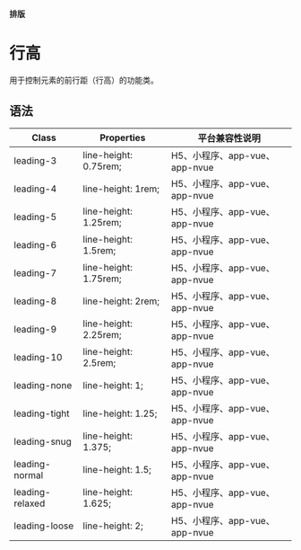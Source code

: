 #### <span class="text-lg text-gray-500 font-normal">排版</span>

<div class="w-screen"></div>

# 行高
<space />
<a-typography-text>
    用于控制元素的前行距（行高）的功能类。
</a-typography-text>

<CssPrefix />

## 语法
| Class | Properties | 平台兼容性说明
| --- | --- | ---
| <a-link status="success">leading-3</a-link> | <a-link>line-height: 0.75rem;</a-link><br/> | H5、小程序、app-vue、app-nvue
| <a-link status="success">leading-4</a-link> | <a-link>line-height: 1rem;</a-link><br/> | H5、小程序、app-vue、app-nvue
| <a-link status="success">leading-5</a-link> | <a-link>line-height: 1.25rem;</a-link><br/> | H5、小程序、app-vue、app-nvue
| <a-link status="success">leading-6</a-link> | <a-link>line-height: 1.5rem;</a-link><br/> | H5、小程序、app-vue、app-nvue
| <a-link status="success">leading-7</a-link> | <a-link>line-height: 1.75rem;</a-link><br/> | H5、小程序、app-vue、app-nvue
| <a-link status="success">leading-8</a-link> | <a-link>line-height: 2rem;</a-link><br/> | H5、小程序、app-vue、app-nvue
| <a-link status="success">leading-9</a-link> | <a-link>line-height: 2.25rem;</a-link><br/> | H5、小程序、app-vue、app-nvue
| <a-link status="success">leading-10</a-link> | <a-link>line-height: 2.5rem;</a-link><br/> | H5、小程序、app-vue、app-nvue
| <a-link status="success">leading-none</a-link> | <a-link>line-height: 1;</a-link><br/> | H5、小程序、app-vue、app-nvue
| <a-link status="success">leading-tight</a-link> | <a-link>line-height: 1.25;</a-link><br/> | H5、小程序、app-vue、app-nvue
| <a-link status="success">leading-snug</a-link> | <a-link>line-height: 1.375;</a-link><br/> | H5、小程序、app-vue、app-nvue
| <a-link status="success">leading-normal</a-link> | <a-link>line-height: 1.5;</a-link><br/> | H5、小程序、app-vue、app-nvue
| <a-link status="success">leading-relaxed</a-link> | <a-link>line-height: 1.625;</a-link><br/> | H5、小程序、app-vue、app-nvue
| <a-link status="success">leading-loose</a-link> | <a-link>line-height: 2;</a-link><br/> | H5、小程序、app-vue、app-nvue